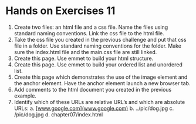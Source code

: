 # Hands on Exercises 11

1. Create two files: an html file and a css file. Name the files using standard naming conventions. Link the css file to the html file.
2. Take the css file you created in the previous challenge and put that css file in a folder. Use standard naming conventions for the folder. Make sure the index.html file and the main.css file are still linked.
3. Create this page. Use emmet to build your html structure.
4. Create this page. Use emmet to build your ordered list and unordered list.
5. Create this page which demonstrates the use of the image element and the anchor element. Have the anchor element launch a new browser tab.
6. Add comments to the html document you created in the previous example.
7. Identify which of these URLs are relative URL’s and which are absolute URLs:
  a. [www.google.com](www.google.com)
  b. ../pic/dog.jpg
  c. /pic/dog.jpg
  d. chapter07/index.html
